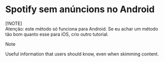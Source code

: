 # Spotify sem anúncions no Android

[!NOTE]  
Atenção: este método só funciona para Android. Se eu achar um método tão bom quanto esse para iOS, crio outro tutorial.

> [!NOTE]
> Useful information that users should know, even when skimming content.


